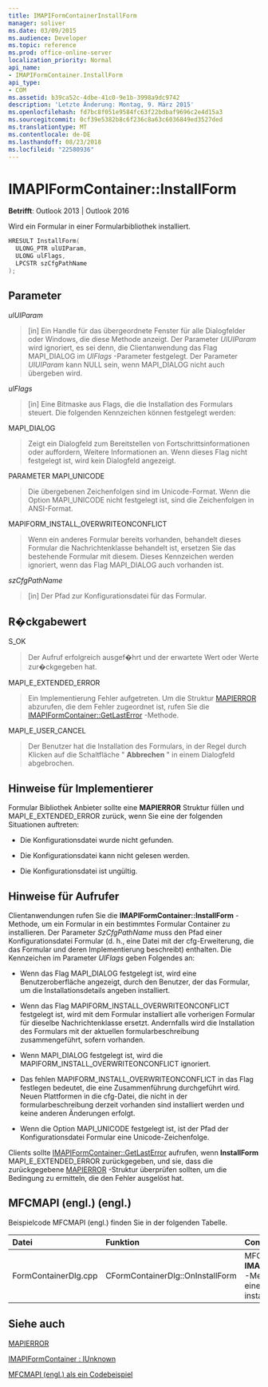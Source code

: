 ```yaml
---
title: IMAPIFormContainerInstallForm
manager: soliver
ms.date: 03/09/2015
ms.audience: Developer
ms.topic: reference
ms.prod: office-online-server
localization_priority: Normal
api_name:
- IMAPIFormContainer.InstallForm
api_type:
- COM
ms.assetid: b39ca52c-4dbe-41c0-9e1b-3998a9dc9742
description: 'Letzte Änderung: Montag, 9. März 2015'
ms.openlocfilehash: fd7bc8f051e9584fc63f22bdbaf9696c2e4d15a3
ms.sourcegitcommit: 0cf39e5382b8c6f236c8a63c6036849ed3527ded
ms.translationtype: MT
ms.contentlocale: de-DE
ms.lasthandoff: 08/23/2018
ms.locfileid: "22580936"
---
```

# <a name="imapiformcontainerinstallform"></a>IMAPIFormContainer::InstallForm

  
  
**Betrifft**: Outlook 2013 | Outlook 2016 
  
Wird ein Formular in einer Formularbibliothek installiert.
  
```cpp
HRESULT InstallForm(
  ULONG_PTR ulUIParam,
  ULONG ulFlags,
  LPCSTR szCfgPathName
);
```

## <a name="parameters"></a>Parameter

 _ulUIParam_
  
> [in] Ein Handle für das übergeordnete Fenster für alle Dialogfelder oder Windows, die diese Methode anzeigt. Der Parameter _UlUIParam_ wird ignoriert, es sei denn, die Clientanwendung das Flag MAPI_DIALOG im _UlFlags_ -Parameter festgelegt. Der Parameter _UlUIParam_ kann NULL sein, wenn MAPI_DIALOG nicht auch übergeben wird. 
    
 _ulFlags_
  
> [in] Eine Bitmaske aus Flags, die die Installation des Formulars steuert. Die folgenden Kennzeichen können festgelegt werden:
    
MAPI_DIALOG 
  
> Zeigt ein Dialogfeld zum Bereitstellen von Fortschrittsinformationen oder auffordern, Weitere Informationen an. Wenn dieses Flag nicht festgelegt ist, wird kein Dialogfeld angezeigt.
    
PARAMETER MAPI_UNICODE 
  
> Die übergebenen Zeichenfolgen sind im Unicode-Format. Wenn die Option MAPI_UNICODE nicht festgelegt ist, sind die Zeichenfolgen in ANSI-Format.
    
MAPIFORM_INSTALL_OVERWRITEONCONFLICT 
  
> Wenn ein anderes Formular bereits vorhanden, behandelt dieses Formular die Nachrichtenklasse behandelt ist, ersetzen Sie das bestehende Formular mit diesem. Dieses Kennzeichen werden ignoriert, wenn das Flag MAPI_DIALOG auch vorhanden ist. 
    
 _szCfgPathName_
  
> [in] Der Pfad zur Konfigurationsdatei für das Formular.
    
## <a name="return-value"></a>R�ckgabewert

S_OK 
  
> Der Aufruf erfolgreich ausgef�hrt und der erwartete Wert oder Werte zur�ckgegeben hat.
    
MAPI_E_EXTENDED_ERROR 
  
> Ein Implementierung Fehler aufgetreten. Um die Struktur [MAPIERROR](mapierror.md) abzurufen, die dem Fehler zugeordnet ist, rufen Sie die [IMAPIFormContainer::GetLastError](imapiformcontainer-getlasterror.md) -Methode. 
    
MAPI_E_USER_CANCEL 
  
> Der Benutzer hat die Installation des Formulars, in der Regel durch Klicken auf die Schaltfläche " **Abbrechen** " in einem Dialogfeld abgebrochen. 
    
## <a name="notes-to-implementers"></a>Hinweise für Implementierer

Formular Bibliothek Anbieter sollte eine **MAPIERROR** Struktur füllen und MAPI_E_EXTENDED_ERROR zurück, wenn Sie eine der folgenden Situationen auftreten: 
  
- Die Konfigurationsdatei wurde nicht gefunden.
    
- Die Konfigurationsdatei kann nicht gelesen werden.
    
- Die Konfigurationsdatei ist ungültig.
    
## <a name="notes-to-callers"></a>Hinweise für Aufrufer

Clientanwendungen rufen Sie die **IMAPIFormContainer::InstallForm** -Methode, um ein Formular in ein bestimmtes Formular Container zu installieren. Der Parameter _SzCfgPathName_ muss den Pfad einer Konfigurationsdatei Formular (d. h., eine Datei mit der cfg-Erweiterung, die das Formular und deren Implementierung beschreibt) enthalten. Die Kennzeichen im Parameter _UlFlags_ geben Folgendes an: 
  
- Wenn das Flag MAPI_DIALOG festgelegt ist, wird eine Benutzeroberfläche angezeigt, durch den Benutzer, der das Formular, um die Installationsdetails angeben installiert.
    
- Wenn das Flag MAPIFORM_INSTALL_OVERWRITEONCONFLICT festgelegt ist, wird mit dem Formular installiert alle vorherigen Formular für dieselbe Nachrichtenklasse ersetzt. Andernfalls wird die Installation des Formulars mit der aktuellen formularbeschreibung zusammengeführt, sofern vorhanden.
    
- Wenn MAPI_DIALOG festgelegt ist, wird die MAPIFORM_INSTALL_OVERWRITEONCONFLICT ignoriert.
    
- Das fehlen MAPIFORM_INSTALL_OVERWRITEONCONFLICT in das Flag festlegen bedeutet, die eine Zusammenführung durchgeführt wird. Neuen Plattformen in die cfg-Datei, die nicht in der formularbeschreibung derzeit vorhanden sind installiert werden und keine anderen Änderungen erfolgt.
    
- Wenn die Option MAPI_UNICODE festgelegt ist, ist der Pfad der Konfigurationsdatei Formular eine Unicode-Zeichenfolge. 
    
Clients sollte [IMAPIFormContainer::GetLastError](imapiformcontainer-getlasterror.md) aufrufen, wenn **InstallForm** MAPI_E_EXTENDED_ERROR zurückgegeben, und sie, dass die zurückgegebene [MAPIERROR](mapierror.md) -Struktur überprüfen sollten, um die Bedingung zu ermitteln, die den Fehler ausgelöst hat. 
  
## <a name="mfcmapi-reference"></a>MFCMAPI (engl.) (engl.)

Beispielcode MFCMAPI (engl.) finden Sie in der folgenden Tabelle.
  
|**Datei**|**Funktion**|**Comment**|
|:-----|:-----|:-----|
|FormContainerDlg.cpp  <br/> |CFormContainerDlg::OnInstallForm  <br/> |MFCMAPI (engl.) verwendet die **IMAPIFormContainer::InstallForm** -Methode, um ein Formular in einem Formular Container installieren.  <br/> |
   
## <a name="see-also"></a>Siehe auch



[MAPIERROR](mapierror.md)
  
[IMAPIFormContainer : IUnknown](imapiformcontaineriunknown.md)


[MFCMAPI (engl.) als ein Codebeispiel](mfcmapi-as-a-code-sample.md)

